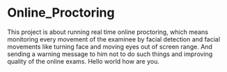 # Online_Proctoring
This project is about running real time online proctoring, which means monitoring every movement of the examinee by facial detection and facial movements like turning face and moving eyes out of screen range. And sending a warning message to him not to do such things and improving quality of the online exams.
Hello world how are you.